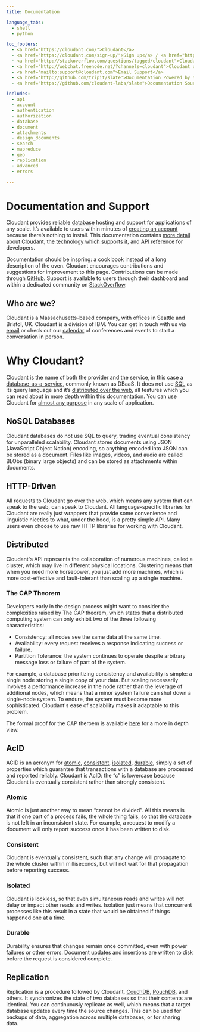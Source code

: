 ```yaml
---
title: Documentation

language_tabs:
  - shell
  - python

toc_footers:
  - <a href="https://cloudant.com/">Cloudant</a>
  - <a href="https://cloudant.com/sign-up/">Sign up</a> / <a href="https://cloudant.com/sign-in/">Sign in</a>
  - <a href="http://stackoverflow.com/questions/tagged/cloudant">Cloudant on StackOverflow</a>
  - <a href="http://webchat.freenode.net/?channels=cloudant">Cloudant on IRC</a>
  - <a href="mailto:support@cloudant.com">Email Support</a>
  - <a href='http://github.com/tripit/slate'>Documentation Powered by Slate</a>
  - <a href="https://github.com/cloudant-labs/slate">Documentation Source</a>

includes:
  - api
  - account
  - authentication
  - authorization
  - database
  - document
  - attachments
  - design_documents
  - search
  - mapreduce
  - geo
  - replication
  - advanced
  - errors

---
```


# Documentation and Support

Cloudant provides reliable [database](#databases) hosting and support for applications of any scale. It’s available to users within minutes of [creating an account](https://cloudant.com/sign-up/) because there’s nothing to install. This documentation contains [more detail about Cloudant](#why_cloudant), [the technology which supports it](#no_SQL), and [API reference](#api-reference) for developers.

Documentation should be inspring: a cook book instead of a long description of the oven. Cloudant encourages contributions and suggestions for improvement to this page. Contributions can be made through [GitHub](https://github.com/cloudant-labs/slate). Support is available to users through their dashboard and within a dedicated community on [StackOverflow](http://stackoverflow.com/questions/tagged/cloudant).

## Who are we?

Cloudant is a Massachusetts-based company, with offices in Seattle and Bristol, UK. Cloudant is a division of IBM. You can get in touch with us via [email](mailto:support@cloudant.com) or check out our [calendar](#) of conferences and events to start a conversation in person.

# Why Cloudant?

<div id="why_cloudant"></div>

Cloudant is the name of both the provider and the service, in this case a [database-as-a-service](https://cloudant.com/product/comparison-of-dbaas/), commonly known as DBaaS. It does not use [SQL](#no_SQL) as its query language and it’s [distributed over the web](#distributed), all features which you can read about in more depth within this documentation. You can use Cloudant for [almost any purpose](https://cloudant.com/terms/) in any scale of application.

## NoSQL Databases

<div id="no_SQL"></div>

Cloudant databases do not use SQL to query, trading eventual consistency for unparalleled scalability. Cloudant stores documents using JSON (JavaScript Object Notion) encoding, so anything encoded into JSON can be stored as a document. Files like images, videos, and audio are called BLObs (binary large objects) and can be stored as attachments within documents.

## HTTP-Driven

<div id="http_driv"></div>

All requests to Cloudant go over the web, which means any system that can speak to the web, can speak to Cloudant. All language-specific libraries for Cloudant are really just wrappers that provide some convenience and linguistic niceties to what, under the hood, is a pretty simple API. Many users even choose to use raw HTTP libraries for working with Cloudant.

## Distributed

<div id="distributed"></div>

Cloudant's API represents the collaboration of numerous machines, called a cluster, which may live in different physical locations. Clustering means that when you need more horsepower, you just add more machines, which is more cost-effective and fault-tolerant than scaling up a single machine.

### The CAP Theorem

<div id="cap_theorem"></div>

Developers early in the design process might want to consider the complexities raised by The CAP theorem, which states that a distributed computing system can only exhibit two of the three following characteristics:

* Consistency: all nodes see the same data at the same time.
* Availability: every request receives a response indicating success or failure.
* Partition Tolerance: the system continues to operate despite arbitrary message loss or failure of part of the system.

For example, a database prioritizing consistency and availability is simple: a single node storing a single copy of your data. But scaling necessarily involves a performance increase in the node rather than the leverage of additional nodes, which means that a minor system failure can shut down a single-node system. To endure, the system must become more sophisticated. Cloudant's ease of scalability makes it adaptable to this problem.

The formal proof for the CAP theroem is available [here](http://lpd.epfl.ch/sgilbert/pubs/BrewersConjecture-SigAct.pdf) for a more in depth view.

## AcID

<div id="acid"></div>

ACID is an acronym for [atomic](#acid_atomic), [consistent](#acid_consistent), [isolated](#acid_isolated), [durable](#acid_durable), simply a set of properties which guarantee that transactions with a database are processed and reported reliably. Cloudant is AcID: the “c” is lowercase because Cloudant is eventually consistent rather than strongly consistent.

### Atomic

<div id="acid_atomic"></div>

Atomic is just another way to mean “cannot be divided”. All this means is that if one part of a process fails, the whole thing fails, so that the database is not left in an inconsistent state. For example, a request to modify a document will only report success once it has been written to disk.

### Consistent

<div id="acid_consistent"></div>

Cloudant is eventually consistent, such that any change will propagate to the whole cluster within milliseconds, but will not wait for that propagation before reporting success. 

### Isolated

<div id="acid_isolated"></div>

Cloudant is lockless, so that even simultaneous reads and writes will not delay or impact other reads and writes. Isolation just means that concurrent processes like this result in a state that would be obtained if things happened one at a time.

### Durable

<div id="acid_durable"></div>

Durability ensures that changes remain once committed, even with power failures or other errors. Document updates and insertions are written to disk before the request is considered complete.

## Replication

<div id="replication"></div>

Replication is a procedure followed by Cloudant, [CouchDB](http://couchdb.apache.org/), [PouchDB](http://junk.arandomurl.com/), and others. It synchronizes the state of two databases so that their contents are identical. You can continuously replicate as well, which means that a target database updates every time the source changes. This can be used for backups of data, aggregation across multiple databases, or for sharing data.
